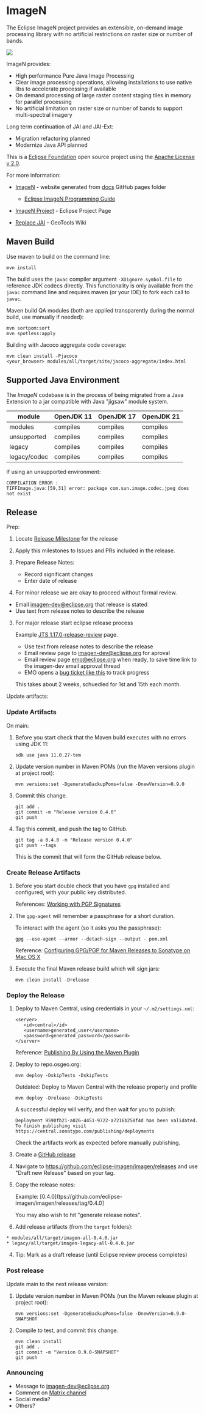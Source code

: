 # ImageN

The Eclipse ImageN project provides an extensible, on-demand image processing library with no artificial
restrictions on raster size or number of bands.

![](logo/imagen-horizontal-logo-small.png)

ImageN provides:

* High performance Pure Java Image Processing
* Clear image processing operations, allowing installations to use native libs to accelerate processing if available
* On demand processing of large raster content staging tiles in memory for parallel processing
* No artificial limitation on raster size or number of bands to support multi-spectral imagery

Long term continuation of JAI and JAI-Ext:

* Migration refactoring planned
* Modernize Java API planned

This is a [Eclipse Foundation](https://www.eclipse.org) open source project using the [Apache License v 2.0](LICENSE.md).

For more information:

* [ImageN](https://eclipse-imagen.github.io/imagen/) - website generated from [docs](docs) GitHub pages folder
  
   * [Eclipse ImageN Programming Guide](https://eclipse-imagen.github.io/imagen/guide/)
   
* [ImageN Project](https://projects.eclipse.org/projects/technology.imagen) - Eclipse Project Page
* [Replace JAI](https://github.com/geotools/geotools/wiki/Replace-JAI) - GeoTools Wiki

## Maven Build

Use maven to build on the command line:

    mvn install

The build uses the `javac` compiler argument `-XDignore.symbol.file` to reference JDK codecs directly. This functionality is only available from the `javac` command line and requires maven (or your IDE) to fork each call to `javac`.

Maven build QA modules (both are applied transparently during the normal build, use manually if needed):

    mvn sortpom:sort
    mvn spotless:apply

Building with Jacoco aggregate code coverage:

    mvn clean install -Pjacoco
    <your_browser> modules/all/target/site/jacoco-aggregate/index.html

## Supported Java Environment

The *ImageN* codebase is in the process of being migrated from a Java Extension to a jar compatible with Java "jigsaw" module system.

| module       | OpenJDK 11 | OpenJDK 17 | OpenJDK 21 |
|--------------|------------|------------|------------|
| modules      | compiles   | compiles   | compiles   | 
| unsupported  | compiles   | compiles   | compiles   | 
| legacy       | compiles   | compiles   | compiles   | 
| legacy/codec | compiles   | compiles   | compiles   | 

If using an unsupported environment:

```
COMPILATION ERROR : 
TIFFImage.java:[59,31] error: package com.sun.image.codec.jpeg does not exist
```

## Release

Prep:

1. Locate [Release Milestone](https://github.com/eclipse-imagen/imagen/milestones) for the release
2. Apply this milestones to Issues and PRs included in the release.
3. Prepare Release Notes:
   
   * Record significant changes
   * Enter date of release

3. For minor release we are okay to proceed without formal review.

  * Email imagen-dev@eclipse.org that release is stated
  * Use text from release notes to describe the release

3. For major release start eclipse release process
   
   Example [JTS 1.17.0-release-review](https://projects.eclipse.org/projects/locationtech.jts/reviews/1.17.0-release-review) page.
   
   * Use text from release notes to describe the release
   * Email review page to imagen-dev@eclipse.org for aproval
   * Email review page emo@eclipse.org when ready, to save time link to the imagen-dev email approval thread
   * EMO opens a [bug ticket like this](https://bugs.eclipse.org/bugs/show_bug.cgi?id=564358) to track progress
    
   This takes about 2 weeks, schuedled for 1st and 15th each month.

Update artifacts:

### Update Artifacts

On main:

1. Before you start check that the Maven build executes with no errors using JDK 11:

   ```
   sdk use java 11.0.27-tem
   ```

2. Update version number in Maven POMs (run the Maven versions plugin at project root):

   ```
   mvn versions:set -DgenerateBackupPoms=false -DnewVersion=0.9.0
   ```

3. Commit this change.

   ```
   git add .
   git commit -m "Release version 0.4.0"
   git push
   ```

4. Tag this commit, and push the tag to GitHub.

   ```
   git tag -a 0.4.0 -m "Release version 0.4.0"
   git push --tags
   ```

   This is the commit that will form the GitHub release below.

### Create Release Artifacts

1. Before you start double check that you have `gpg` installed and configured, with your public key distributed.

   References: [Working with PGP Signatures](https://central.sonatype.org/pages/working-with-pgp-signatures.html)

2. The `gpg-agent` will remember a passphrase for a short duration.

   To interact with the agent (so it asks you the passphrase):

   ```
   gpg --use-agent --armor --detach-sign --output - pom.xml
   ```

   Reference: [Configuring GPG/PGP for Maven Releases to Sonatype on Mac OS X](https://nblair.github.io/2015/10/29/maven-gpg-sonatype/)

2. Execute the final Maven release build which will sign jars:

   ```
   mvn clean install -Drelease
   ```

### Deploy the Release

1. Deploy to Maven Central, using credentials in your `~/.m2/settings.xml`:

   ```
   <server>
      <id>central</id>
      <username>generated_user</username>
      <password>generated_password</password>
   </server>
   ```

   Reference: [Publishing By Using the Maven Plugin](https://central.sonatype.org/publish/publish-portal-maven/)

2. Deploy to repo.osgeo.org:

   ```
   mvn deploy -DskipTests -DskipTests
   ```
   
   Outdated: Deploy to Maven Central with the release property and profile

   ```
   mvn deploy -Drelease -DskipTests
   ```
   
   A successful deploy will verify, and then wait for you to publish:
   
   ```
   Deployment 9590fb21-a026-4451-9722-a7216b258f4d has been validated. To finish publishing visit https://central.sonatype.com/publishing/deployments
   ```
   
   Check the artifacts work as expected before manually publishing.
 
4. Create a [GitHub release](https://github.com/eclipse-imagen/imagen/releases)

  1. Navigate to https://github.com/eclipse-imagen/imagen/releases and use "Draft new Release"
     based on your tag.

  2. Copy the release notes:

     Example: [0.4.0](tps://github.com/eclipse-imagen/imagen/releases/tag/0.4.0]
     
     You may also wish to hit "generate release notes".

  3. Add release artifacts (from the `target` folders):

    * modules/all/target/imagen-all-0.4.0.jar
    * legacy/all/target/imagen-legacy-all-0.4.0.jar

  4. Tip: Mark as a draft release (until Eclipse review process completes)

### Post release

Update main to the next release version:

1. Update version number in Maven POMs (run the Maven release plugin at project root):

   ```
   mvn versions:set -DgenerateBackupPoms=false -DnewVersion=0.9.0-SNAPSHOT
   ```

2. Compile to test, and commit this change.

   ```
   mvn clean install
   git add .
   git commit -m "Version 0.9.0-SNAPSHOT"
   git push
   ```  

### Announcing

* Message to [imagen-dev@eclipse.org](https://accounts.eclipse.org/mailing-list/imagen-dev)
* Comment on [Matrix channel](https://matrix.to/#/#technology.imagen-dev:matrix.eclipse.org)
* Social media?
* Others?

   
  